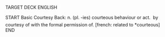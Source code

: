 TARGET DECK
ENGLISH

START
Basic
Courtesy
Back: n. (pl. -ies) courteous behaviour or act.  by courtesy of with the formal permission of. [french: related to *courteous]
END
